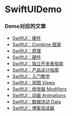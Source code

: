 # SwiftUIDemo

### Demo对应的文章

- [SwiftUI：硬件](https://www.jianshu.com/p/46756a084ac8)
- [SwiftUI：Combine 框架]()
- [SwiftUI：原理]()
- [SwiftUI：硬件]()
- [SwiftUI：独立开发者指南]()
- [SwiftUI：产品设计指南]()
- [SwiftUI：入门教学]()
- [SwiftUI：视图 Views]()
- [SwiftUI：修改器  Modifiers]()
- [SwiftUI：动画 Animations]()
- [SwiftUI：数据流动 Data]()
- [SwiftUI：博客阅读器](https://www.jianshu.com/p/03fa3f4c864a)
